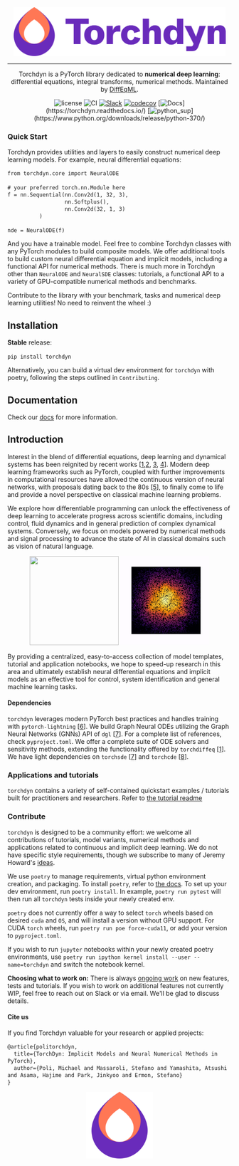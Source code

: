 <p align="center">
<img src="https://github.com/DiffEqML/diffeqml-media/blob/main/images/torchdyn_full_v2.png" width="477" height="110">
</p>
<div align="center">

--------------------------------------------------------------------------------

Torchdyn is a PyTorch library dedicated to **numerical deep learning**: differential equations, integral transforms, numerical methods. Maintained by [DiffEqML](https://github.com/DiffEqML).

![license](https://img.shields.io/badge/license-Apache%202.0-blue.svg?)
![CI](https://github.com/DiffEqML/torchdyn/actions/workflows/os-coverage.yml/badge.svg)
[![Slack](https://img.shields.io/badge/slack-chat-blue.svg?logo=slack)](https://join.slack.com/t/diffeqml/shared_invite/zt-trwgahq8-zgDqFmwS2gHYX6hsRvwDvg)
[![codecov](https://codecov.io/gh/DiffEqML/torchdyn/branch/master/graph/badge.svg)](https://codecov.io/gh/DiffEqML/torchdyn)
[![Docs](https://img.shields.io/badge/docs-passing-green.svg?)](https://torchdyn.readthedocs.io/)
[![python_sup](https://img.shields.io/badge/python-3.7+-black.svg?)](https://www.python.org/downloads/release/python-370/)

</div>

### Quick Start

Torchdyn provides utilities and layers to easily construct numerical deep learning models. For example, neural differential equations:

```
from torchdyn.core import NeuralODE

# your preferred torch.nn.Module here 
f = nn.Sequential(nn.Conv2d(1, 32, 3),
                  nn.Softplus(),
                  nn.Conv2d(32, 1, 3)
          )

nde = NeuralODE(f)
```
And you have a trainable model. Feel free to combine Torchdyn classes with any PyTorch modules to build composite models. We offer additional tools to build custom neural differential equation and implicit models, including a functional API for numerical methods. There is much more in Torchdyn other than `NeuralODE` and `NeuralSDE` classes: tutorials, a functional API to a variety of GPU-compatible numerical methods and benchmarks.

Contribute to the library with your benchmark, tasks and numerical deep learning utilities! No need to reinvent the wheel :)

## Installation

**Stable** release:

`pip install torchdyn`

Alternatively, you can build a virtual dev environment for `torchdyn` with poetry, following the steps outlined in `Contributing`.


## Documentation

Check our [docs](https://torchdyn.readthedocs.io/) for more information.

## Introduction

Interest in the blend of differential equations, deep learning and dynamical systems has been reignited by recent works [[1](https://arxiv.org/abs/1806.07366),[2](https://arxiv.org/abs/2001.04385), [3](https://arxiv.org/abs/2002.08071), [4](https://arxiv.org/abs/1909.01377)]. Modern deep learning frameworks such as PyTorch, coupled with further improvements in computational resources have allowed the continuous version of neural networks, with proposals dating back to the 80s [[5](https://ieeexplore.ieee.org/abstract/document/6814892)], to finally come to life and provide a novel perspective on classical machine learning problems. 

We explore how differentiable programming can unlock the effectiveness of deep learning to accelerate progress across scientific domains, including control, fluid dynamics and in general prediction of complex dynamical systems. Conversely, we focus on models powered by numerical methods and signal processing to advance the state of AI in classical domains such as vision of natural language.

<p align="center">
<img src="https://github.com/DiffEqML/diffeqml-media/blob/main/animations/GalNODE.gif" width="200" height="200">
<img src="https://github.com/DiffEqML/diffeqml-media/blob/main/animations/cnf_diffeq.gif" width="200" height="200">
</p>

By providing a centralized, easy-to-access collection of model templates, tutorial and application notebooks, we hope to speed-up research in this area and ultimately establish neural differential equations and implicit models as an effective tool for control, system identification and general machine learning tasks.

#### Dependencies
`torchdyn` leverages modern PyTorch best practices and handles training with `pytorch-lightning` [[6](https://github.com/PyTorchLightning/pytorch-lightning)]. We build Graph Neural ODEs utilizing the Graph Neural Networks (GNNs) API of `dgl` [[7](https://www.dgl.ai/)]. For a complete list of references, check `pyproject.toml`. We offer a complete suite of ODE solvers and sensitivity methods, extending the functionality offered by `torchdiffeq` [[1](https://arxiv.org/abs/1806.07366)]. We have light dependencies on `torchsde` [[7](https://arxiv.org/abs/2001.01328)] and `torchcde` [[8](https://arxiv.org/abs/2005.08926)].

### Applications and tutorials
`torchdyn` contains a variety of self-contained quickstart examples / tutorials built for practitioners and researchers. Refer to [the tutorial readme](tutorials/README.md)


### Contribute
 `torchdyn` is designed to be a community effort: we welcome all contributions of tutorials, model variants, numerical methods and applications related to continuous and implicit deep learning. We do not have specific style requirements, though we subscribe to many of Jeremy Howard's [ideas](https://docs.fast.ai/dev/style.html).

We use `poetry` to manage requirements, virtual python environment creation, and packaging. To install `poetry`, refer to [the docs](https://python-poetry.org/docs/).
To set up your dev environment, run `poetry install`. In example, `poetry run pytest` will then run all `torchdyn` tests inside your newly created env.

`poetry` does not currently offer a way to select `torch` wheels based on desired `cuda` and `OS`, and will install a version without GPU support. For CUDA `torch` wheels,
run `poetry run poe force-cuda11`, or add your version to `pyproject.toml`.

If you wish to run `jupyter` notebooks within your newly created poetry environments, use `poetry run ipython kernel install --user --name=torchdyn` and switch the notebook kernel.


**Choosing what to work on:** There is always [ongoing work](https://github.com/DiffEqML/torchdyn/issues) on new features, tests and tutorials. If you wish to work on additional features not currently WIP, feel free to reach out on Slack or via email. We'll be glad to discuss details.


#### Cite us
If you find Torchdyn valuable for your research or applied projects:
```
@article{politorchdyn,
  title={TorchDyn: Implicit Models and Neural Numerical Methods in PyTorch},
  author={Poli, Michael and Massaroli, Stefano and Yamashita, Atsushi and Asama, Hajime and Park, Jinkyoo and Ermon, Stefano}
}
```

<p align="center">
<img src="https://github.com/DiffEqML/diffeqml-media/blob/main/images/torchdyn_v2.png" width="150" height="150">
</p>
<div align="center">
